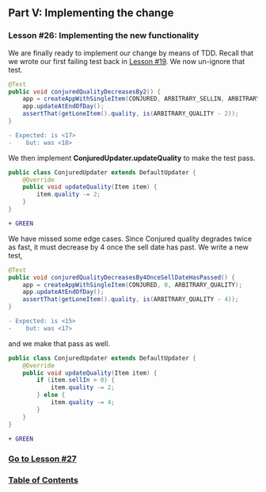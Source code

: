 ## Part V: Implementing the change
### Lesson #26: Implementing the new functionality
We are finally ready to implement our change by means of TDD.  Recall that we wrote our first failing test back in
[Lesson #19](https://github.com/d215steinberg/GildedRose-Java/tree/Lesson%2319).
We now un-ignore that test.  

```java
@Test
public void conjuredQualityDecreasesBy2() {
    app = createAppWithSingleItem(CONJURED, ARBITRARY_SELLIN, ARBITRARY_QUALITY);
    app.updateAtEndOfDay();
    assertThat(getLoneItem().quality, is(ARBITRARY_QUALITY - 2));
}
```
```diff
- Expected: is <17>
-    but: was <18>
```
We then implement **ConjuredUpdater.updateQuality** to make the test pass.
```java
public class ConjuredUpdater extends DefaultUpdater {
    @Override 
    public void updateQuality(Item item) {
        item.quality -= 2;
    }
}
```
```diff
+ GREEN
```
We have missed some edge cases.  Since Conjured quality degrades twice as fast, it must decrease by 4 once the sell date
has past.  We write a new test, 
```java
@Test
public void conjuredQualityDecreasesBy4OnceSellDateHasPassed() {
    app = createAppWithSingleItem(CONJURED, 0, ARBITRARY_QUALITY);
    app.updateAtEndOfDay();
    assertThat(getLoneItem().quality, is(ARBITRARY_QUALITY - 4));
}
```
```diff
- Expected: is <15>
-    but: was <17>
```
and we make that pass as well.
```java
public class ConjuredUpdater extends DefaultUpdater {
    @Override 
    public void updateQuality(Item item) {
        if (item.sellIn > 0) {
            item.quality -= 2;
        } else {
            item.quality -= 4;
        }
    }
}
```
```diff
+ GREEN
```
### [Go to Lesson #27](https://github.com/d215steinberg/GildedRose-Java/tree/Lesson%2327)
### [Table of Contents](https://github.com/d215steinberg/GildedRose-Java/blob/startPoint/Table%20of%20Contents.md)